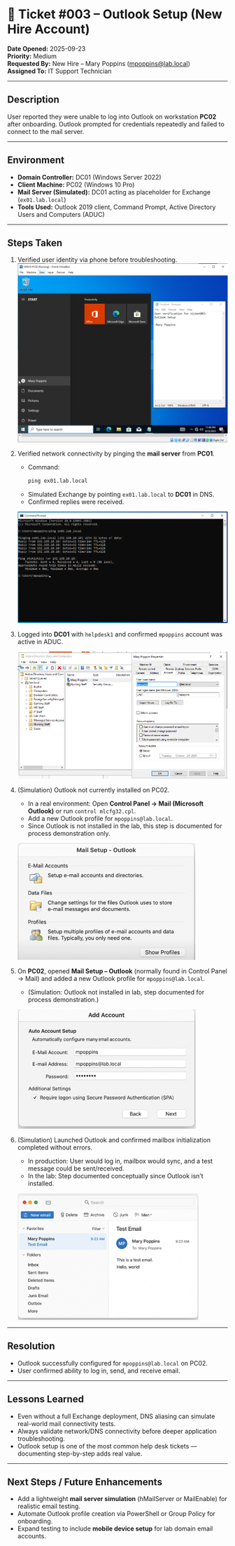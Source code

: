 # 🧾 Ticket #003 – Outlook Setup (New Hire Account)

**Date Opened:** 2025-09-23  
**Priority:** Medium  
**Requested By:** New Hire – Mary Poppins (mpoppins@lab.local)  
**Assigned To:** IT Support Technician  

---

## Description  
User reported they were unable to log into Outlook on workstation **PC02** after onboarding. Outlook prompted for credentials repeatedly and failed to connect to the mail server.  

---

## Environment  
- **Domain Controller:** DC01 (Windows Server 2022)  
- **Client Machine:** PC02 (Windows 10 Pro)  
- **Mail Server (Simulated):** DC01 acting as placeholder for Exchange (`ex01.lab.local`)  
- **Tools Used:** Outlook 2019 client, Command Prompt, Active Directory Users and Computers (ADUC)  

---

## Steps Taken  

1. Verified user identity via phone before troubleshooting.  
   ![Screenshot Placeholder – User Verification](Screenshots/Ticket003_step1.PNG)  

2. Verified network connectivity by pinging the **mail server** from **PC01**.  
   - Command:  
     ```cmd
     ping ex01.lab.local
     ```  
   - Simulated Exchange by pointing `ex01.lab.local` to **DC01** in DNS.  
   - Confirmed replies were received.  

   ![Screenshot Placeholder – Ping Mail Server](Screenshots/Ticket003_step2.PNG)  

3. Logged into **DC01** with `helpdesk1` and confirmed `mpoppins` account was active in ADUC.

   ![Screenshot Placeholder – Verify AD Account](Screenshots/Ticket003_step3.PNG)  

4. (Simulation) Outlook not currently installed on PC02.  
   - In a real environment: Open **Control Panel → Mail (Microsoft Outlook)** or run `control mlcfg32.cpl`.  
   - Add a new Outlook profile for `mpoppins@lab.local`.  
   - Since Outlook is not installed in the lab, this step is documented for process demonstration only.

   ![Screenshot Placeholder – Outlook Profile](Screenshots/Ticket003_step4.PNG)    

5. On **PC02**, opened **Mail Setup – Outlook** (normally found in Control Panel → Mail) and added a new Outlook profile for `mpoppins@lab.local`.  
   - (Simulation: Outlook not installed in lab, step documented for process demonstration.)  

   ![Screenshot Placeholder – Outlook Profile Setup](Screenshots/Ticket003_step5.PNG)  

6. (Simulation) Launched Outlook and confirmed mailbox initialization completed without errors.  
   - In production: User would log in, mailbox would sync, and a test message could be sent/received.  
   - In the lab: Step documented conceptually since Outlook isn’t installed.  

   ![Screenshot Placeholder – Outlook Success](Screenshots/Ticket003_step6.PNG)  
 

---

## Resolution  
- Outlook successfully configured for `mpoppins@lab.local` on PC02.  
- User confirmed ability to log in, send, and receive email.  

---

## Lessons Learned  
- Even without a full Exchange deployment, DNS aliasing can simulate real-world mail connectivity tests.  
- Always validate network/DNS connectivity before deeper application troubleshooting.  
- Outlook setup is one of the most common help desk tickets — documenting step-by-step adds real value.  

---

## Next Steps / Future Enhancements  
- Add a lightweight **mail server simulation** (hMailServer or MailEnable) for realistic email testing.  
- Automate Outlook profile creation via PowerShell or Group Policy for onboarding.  
- Expand testing to include **mobile device setup** for lab domain email accounts.  
